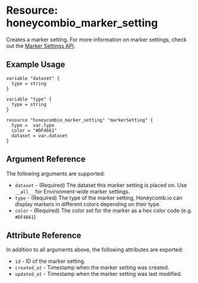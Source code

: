 # Resource: honeycombio_marker_setting

Creates a marker setting.
For more information on marker settings, check out the [Marker Settings API](https://docs.honeycomb.io/api/marker-settings/).

## Example Usage

```hcl
variable "dataset" {
  type = string
}

variable "type" {
  type = string
}

resource "honeycombio_marker_setting" "markerSetting" {
  type =  var.type
  color = "#DF4661"
  dataset = var.dataset
}
```

## Argument Reference

The following arguments are supported:

* `dataset` - (Required) The dataset this marker setting is placed on. Use `__all__` for Environment-wide marker settings.
* `type` - (Required) The type of the marker setting, Honeycomb.io can display markers in different colors depending on their type.
* `color` - (Required) The color set for the marker as a hex color code (e.g. `#DF4661`)

## Attribute Reference

In addition to all arguments above, the following attributes are exported:

* `id` - ID of the marker setting.
* `created_at` - Timestamp when the marker setting was created.
* `updated_at` - Timestamp when the marker setting was last modified.
